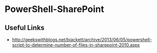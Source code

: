 # PowerShell-SharePoint
## Useful Links
* http://geekswithblogs.net/bjackett/archive/2013/06/05/powershell-script-to-determine-number-of-files-in-sharepoint-2010.aspx
